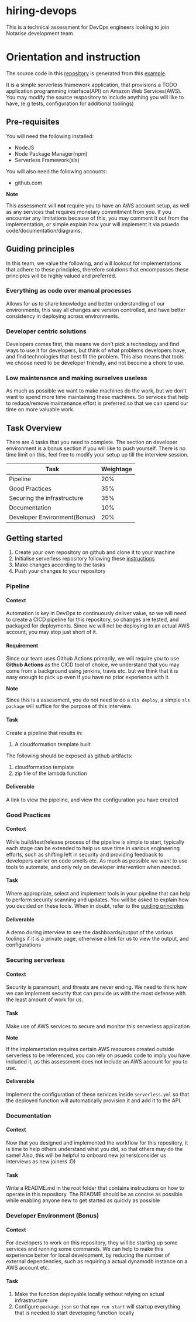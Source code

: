 # hiring-devops

This is a technical assessment for DevOps engineers looking to join Notarise development team.

# Orientation and instruction

The source code in this [repository](./aws-node-rest-api-with-dynamodb-and-offline/) is generated from this [example](https://www.serverless.com/examples/aws-node-rest-api-with-dynamodb-and-offline).

It is a simple serverless framework application, that provisions a TODO application programming interface(API) on Amazon Web Services(AWS). You may modify the source respository to include anything you will like to have, (e.g tests, configuration for additional toolings)

## Pre-requisites

You will need the following installed:

- NodeJS
- Node Package Manager(npm)
- Serverless Framework(sls)

You will also need the following accounts:

- github.com

**Note**

This assessment will **not** require you to have an AWS account setup, as well as any services that requires monetary commitment from you. If you encounter any limitations because of this, you may comment it out from the implementation, or simple explain how your will implement it via psuedo code/documentation/diagrams.

## Guiding principles

In this team, we value the following, and will lookout for implementations that adhere to these principles, therefore solutions that encompasses these principles will be highly valued and preferred.

### Everything as code over manual processes

Allows for us to share knowledge and better understanding of our environments, this way all changes are version controlled, and have better consistency in deploying across environments.

### Developer centric solutions

Developers comes first, this means we don't pick a technology and find ways to use it for developers, but think of what problems developers have, and find technologies that best fit the problem. This also means that tools we choose need to be developer friendly, and not become a chore to use.

### Low maintenance and making ourselves useless

As much as possible we want to make machines do the work, but we don't want to spend more time maintaining these machines. So services that help to reduce/remove maintenance effort is preferred so that we can spend our time on more valuable work.

###

## Task Overview

There are 4 tasks that you need to complete. The section on developer environment is a bonus section if you will like to push yourself. There is no time limit on this, feel free to modify your setup up till the interview session.

| Task                         | Weightage |
| ---------------------------- | --------- |
| Pipeline                     | 20%       |
| Good Practices               | 35%       |
| Securing the infrastructure  | 35%       |
| Documentation                | 10%       |
| Developer Environment(Bonus) | 20%       |

## Getting started

1. Create your own repository on github and clone it to your machine
2. Initialise serverless repository following these [instructions](https://www.serverless.com/examples/aws-node-rest-api-with-dynamodb-and-offline)
3. Make changes according to the tasks
4. Push your changes to your repository

### Pipeline

#### Context
Automation is key in DevOps to continuously deliver value, so we will need to create a CICD pipeline for this repository, so changes are tested, and packaged for deployments. Since we will not be deploying to an actual AWS account, you may stop just short of it.

#### Requirement

Since our team uses Github Actions primarily, we will require you to use **Github Actions** as the CICD tool of choice, we understand that you may come from a background using jenkins, travis etc. but we think that it is easy enough to pick up even if you have no prior experience with it.

**Note**

Since this is a assessment, you do not need to do a `sls deploy`, a simple `sls package` will suffice for the purpose of this interview.

#### Task

Create a pipeline that results in:

1. A cloudformation template built

The following should be exposed as github artifacts:

1. cloudformation template
2. zip file of the lambda function

#### Deliverable

A link to view the pipeline, and view the configuration you have created

### Good Practices

#### Context

While build/test/release process of the pipeline is simple to start, typically each stage can be extended to help us save time in various engineering efforts, such as shifting left in security and providing feedback to developers earlier on code smells etc. As much as possible we want to use tools to automate, and only rely on developer intervention when needed.

#### Task

Where appropriate, select and implement tools in your pipeline that can help to perform security scanning and updates. You will be asked to explain how you decided on these tools. When in doubt, refer to the [guiding principles](#guiding-principles)

#### Deliverable

A demo during interview to see the dashboards/output of the various toolings if it is a private page, otherwise a link for us to view the output, and configurations

### Securing serverless

#### Context

Security is paramount, and threats are never ending. We need to think how we can implement security that can provide us with the most defense with the least amount of work for us.

#### Task

Make use of AWS services to secure and monitor this serverless application

**Note**

If the implementation requires certain AWS resources created outside serverless to be referenced, you can rely on psuedo code to imply you have included it, as this assessment does not include an AWS account for you to use.

#### Deliverable

Implement the configuration of these services inside `serverless.yml` so that the deployed function will automatically provision it and add it to the API.

### Documentation

#### Context

Now that you designed and implemented the workflow for this repository, it is time to help others understand what you did, so that others may do the same! Also, this will be helpful to onboard new joiners(consider us interviews as new joiners :D)

#### Task

Write a README.md in the root folder that contains instructions on how to operate in this repository. The README should be as concise as possible while enabling anyone new to get started as quickly as possible

### Developer Environment (Bonus)

#### Context

For developers to work on this repository, they will be starting up some services and running some commands. We can help to make this experience better for local development, by reducing the number of external dependencies, such as requiring a actual dynamodb instance on a AWS account etc.

#### Task

1. Make the function deployable locally without relying on actual infrastructure
2. Configure `package.json` so that `npm run start` will startup everything that is needed to start developing function locally

